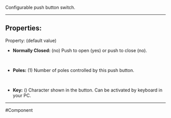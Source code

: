 Configurable push button switch.

---

## Properties:
Property: (default value)

- **Normally Closed:** (no)
   Push to open (yes) or push to close (no).
<br>

- **Poles:** (1)
   Number of poles controlled by this push button.
<br>

- **Key:** ()
   Character shown in the button.
   Can be activated by keyboard in your PC.

---

#Component